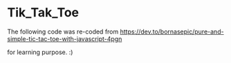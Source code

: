 # Tik_Tak_Toe

The following code was re-coded from https://dev.to/bornasepic/pure-and-simple-tic-tac-toe-with-javascript-4pgn

for learning purpose. :)
